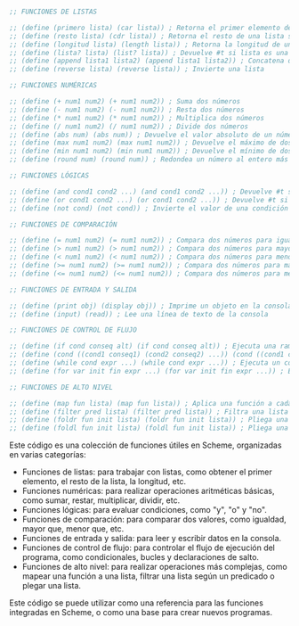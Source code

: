 ```scheme

;; FUNCIONES DE LISTAS

;; (define (primero lista) (car lista)) ; Retorna el primer elemento de una lista
;; (define (resto lista) (cdr lista)) ; Retorna el resto de una lista sin el primer elemento
;; (define (longitud lista) (length lista)) ; Retorna la longitud de una lista
;; (define (lista? lista) (list? lista)) ; Devuelve #t si lista es una lista, #f en caso contrario
;; (define (append lista1 lista2) (append lista1 lista2)) ; Concatena dos listas
;; (define (reverse lista) (reverse lista)) ; Invierte una lista

;; FUNCIONES NUMÉRICAS

;; (define (+ num1 num2) (+ num1 num2)) ; Suma dos números
;; (define (- num1 num2) (- num1 num2)) ; Resta dos números
;; (define (* num1 num2) (* num1 num2)) ; Multiplica dos números
;; (define (/ num1 num2) (/ num1 num2)) ; Divide dos números
;; (define (abs num) (abs num)) ; Devuelve el valor absoluto de un número
;; (define (max num1 num2) (max num1 num2)) ; Devuelve el máximo de dos números
;; (define (min num1 num2) (min num1 num2)) ; Devuelve el mínimo de dos números
;; (define (round num) (round num)) ; Redondea un número al entero más cercano

;; FUNCIONES LÓGICAS

;; (define (and cond1 cond2 ...) (and cond1 cond2 ...)) ; Devuelve #t si todas las condiciones son verdaderas, #f en caso contrario
;; (define (or cond1 cond2 ...) (or cond1 cond2 ...)) ; Devuelve #t si alguna de las condiciones es verdadera, #f en caso contrario
;; (define (not cond) (not cond)) ; Invierte el valor de una condición

;; FUNCIONES DE COMPARACIÓN

;; (define (= num1 num2) (= num1 num2)) ; Compara dos números para igualdad
;; (define (> num1 num2) (> num1 num2)) ; Compara dos números para mayor que
;; (define (< num1 num2) (< num1 num2)) ; Compara dos números para menor que
;; (define (>= num1 num2) (>= num1 num2)) ; Compara dos números para mayor o igual que
;; (define (<= num1 num2) (<= num1 num2)) ; Compara dos números para menor o igual que

;; FUNCIONES DE ENTRADA Y SALIDA

;; (define (print obj) (display obj)) ; Imprime un objeto en la consola
;; (define (input) (read)) ; Lee una línea de texto de la consola

;; FUNCIONES DE CONTROL DE FLUJO

;; (define (if cond conseq alt) (if cond conseq alt)) ; Ejecuta una rama u otra dependiendo de una condición
;; (define (cond ((cond1 conseq1) (cond2 conseq2) ...)) (cond ((cond1 conseq1) (cond2 conseq2) ...))) ; Ejecuta la primera rama cuyo condición sea verdadera
;; (define (while cond expr ...) (while cond expr ...)) ; Ejecuta un código mientras se cumpla una condición
;; (define (for var init fin expr ...) (for var init fin expr ...)) ; Ejecuta un código para cada elemento de un rango

;; FUNCIONES DE ALTO NIVEL

;; (define (map fun lista) (map fun lista)) ; Aplica una función a cada elemento de una lista
;; (define (filter pred lista) (filter pred lista)) ; Filtra una lista según un predicado
;; (define (foldr fun init lista) (foldr fun init lista)) ; Pliega una lista desde la derecha
;; (define (foldl fun init lista) (foldl fun init lista)) ; Pliega una lista desde la izquierda

```

Este código es una colección de funciones útiles en Scheme, organizadas en varias categorías:

* Funciones de listas: para trabajar con listas, como obtener el primer elemento, el resto de la lista, la longitud, etc.
* Funciones numéricas: para realizar operaciones aritméticas básicas, como sumar, restar, multiplicar, dividir, etc.
* Funciones lógicas: para evaluar condiciones, como "y", "o" y "no".
* Funciones de comparación: para comparar dos valores, como igualdad, mayor que, menor que, etc.
* Funciones de entrada y salida: para leer y escribir datos en la consola.
* Funciones de control de flujo: para controlar el flujo de ejecución del programa, como condicionales, bucles y declaraciones de salto.
* Funciones de alto nivel: para realizar operaciones más complejas, como mapear una función a una lista, filtrar una lista según un predicado o plegar una lista.

Este código se puede utilizar como una referencia para las funciones integradas en Scheme, o como una base para crear nuevos programas.